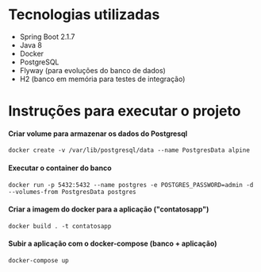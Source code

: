 # Tecnologias utilizadas
* Spring Boot 2.1.7
* Java 8
* Docker
* PostgreSQL
* Flyway (para evoluções do banco de dados)
* H2 (banco em memória para testes de integração)

# Instruções para executar o projeto

#### Criar volume para armazenar os dados do Postgresql
`docker create -v /var/lib/postgresql/data --name PostgresData alpine`

#### Executar o container do banco
`docker run -p 5432:5432 --name postgres -e POSTGRES_PASSWORD=admin -d --volumes-from PostgresData postgres`

#### Criar a imagem do docker para a aplicação ("contatosapp")
`docker build . -t contatosapp`

#### Subir a aplicação com o docker-compose (banco + aplicação)
`docker-compose up`
